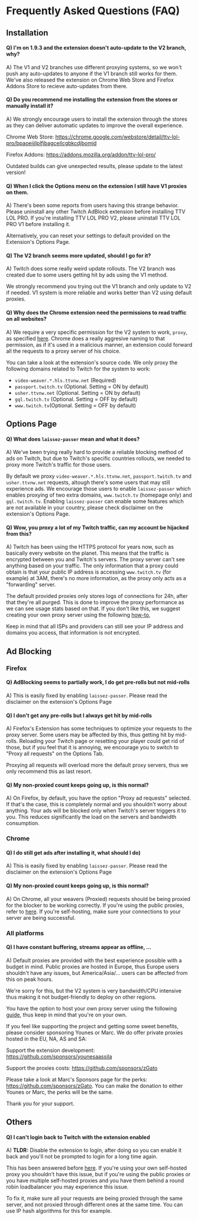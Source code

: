 # Frequently Asked Questions (FAQ)

## Installation

#### Q) I'm on 1.9.3 and the extension doesn't auto-update to the V2 branch, why?

A) The V1 and V2 branches use different proxying systems, so we won't push any auto-updates to anyone if the V1 branch still works for them. We've also released the extension on Chrome Web Store and Firefox Addons Store to recieve auto-updates from there.

#### Q) Do you recommend me installing the extension from the stores or manually install it?

A) We strongly encourage users to install the extension through the stores as they can deliver automatic updates to improve the overall experience.

Chrome Web Store: https://chrome.google.com/webstore/detail/ttv-lol-pro/bpaoeijjlplfjbagceilcgbkcdjbomjd

Firefox Addons: https://addons.mozilla.org/addon/ttv-lol-pro/

Outdated builds can give unexpected results, please update to the latest version!

#### Q) When I click the Options menu on the extension I still have V1 proxies on them.

A) There's been some reports from users having this strange behavior. Please uninstall any other Twitch AdBlock extension before installing TTV LOL PRO. If you're installing TTV LOL PRO V2, please uninstall TTV LOL PRO V1 before installing it.

Alternatively, you can reset your settings to default provided on the Extension's Options Page.

#### Q) The V2 branch seems more updated, should I go for it?

A) Twitch does some really weird update rollouts. The V2 branch was created due to some users getting hit by ads using the V1 method.

We strongly recommend you trying out the V1 branch and only update to V2 if needed. V1 system is more reliable and works better than V2 using default proxies.

#### Q) Why does the Chrome extension need the permissions to read traffic on all websites?

A) We require a very specific permission for the V2 system to work, `proxy`, as specified [here](src/manifest.chromium.json). Chrome does a really aggresive naming to that permission, as if it's used in a malicious manner, an extension could forward all the requests to a proxy server of his choice.

You can take a look at the extension's source code. We only proxy the following domains related to Twitch for the system to work:

- `video-weaver.*.hls.ttvnw.net` (Required)
- `passport.twitch.tv` (Optional. Setting = ON by default)
- `usher.ttvnw.net` (Optional. Setting = ON by default)
- `gql.twitch.tv` (Optional. Setting = OFF by default)
- `www.twitch.tv`(Optional. Setting = OFF by default)

## Options Page

#### Q) What does `laissez-passer` mean and what it does?

A) We've been trying really hard to provide a reliable blocking method of ads on Twitch, but due to Twitch's specific countries rollouts, we needed to proxy more Twitch's traffic for those users.

By default we proxy `video-weaver.*.hls.ttvnw.net`, `passport.twitch.tv` and `usher.ttvnw.net` requests, altough there's some users that may still experience ads. We encourage those users to enable `laissez-passer` which enables proxying of two extra domains, `www.twitch.tv` (homepage only) and `gql.twitch.tv`. Enabling `laissez-passer` can enable some features which are not available in your country, please check disclaimer on the extension's Options Page.

#### Q) Wow, you proxy a lot of my Twitch traffic, can my account be hijacked from this?

A) Twitch has been using the HTTPS protocol for years now, such as basically every website on the planet. This means that the traffic is encrypted between you and Twitch's servers. The proxy server can't see anything based on your traffic. The only information that a proxy could obtain is that your public IP address is accessing `www.twitch.tv` (for example) at 3AM, there's no more information, as the proxy only acts as a "forwarding" server.

The default provided proxies only stores logs of connections for 24h, after that they're all purged. This is done to improve the proxy performance as we can see usage stats based on that. If you don't like this, we suggest creating your own proxy server using the following [how-to](https://github.com/younesaassila/ttv-lol-pro/discussions/151),

Keep in mind that all ISPs and providers can still see your IP address and domains you access, that information is not encrypted.

## Ad Blocking

### Firefox

#### Q) AdBlocking seems to partially work, I do get pre-rolls but not mid-rolls

A) This is easily fixed by enabling `laissez-passer`. Please read the disclaimer on the extension's Options Page

#### Q) I don't get any pre-rolls but I always get hit by mid-rolls

A) Firefox's Extension has some techniques to optimize your requests to the proxy server. Some users may be affected by this, thus getting hit by mid-rolls. Reloading your Twitch page or resetting your player could get rid of those, but if you feel that it is annoying, we encourage you to switch to "Proxy all requests" on the Options Tab.

Proxying all requests will overload more the default proxy servers, thus we only recommend this as last resort.

#### Q) My non-proxied count keeps going up, is this normal?

A) On Firefox, by default, you have the option "Proxy ad requests" selected. If that's the case, this is completely normal and you shouldn't worry about anything. Your ads will be blocked only when Twitch's server triggers it to you. This reduces significantly the load on the servers and bandwidth consumption.

### Chrome

#### Q) I do still get ads after installing it, what should I do)

A) This is easily fixed by enabling `laissez-passer`. Please read the disclaimer on the extension's Options Page

#### Q) My non-proxied count keeps going up, is this normal?

A) On Chrome, all your weavers (Proxied) requests should be being proxied for the blocker to be working correctly. If you're using the public proxies, refer to [here](#q-i-have-constant-buffering-streams-appear-as-offline-). If you're self-hosting, make sure your connections to your server are being successful.

### All platforms

#### Q) I have constant buffering, streams appear as offline, ...

A) Default proxies are provided with the best experience possible with a budget in mind. Public proxies are hosted in Europe, thus Europe users shouldn't have any issues, but America/Asia/... users can be affected from this on peak hours.

We're sorry for this, but the V2 system is very bandwidth/CPU intensive thus making it not budget-friendly to deploy on other regions.

You have the option to host your own proxy server using the following [guide](https://github.com/younesaassila/ttv-lol-pro/discussions/151), thus keep in mind that you're on your own.

If you feel like supporting the project and getting some sweet benefits, please consider sponsoring Younes or Marc. We do offer private proxies hosted in the EU, NA, AS and SA:

Support the extension development: https://github.com/sponsors/younesaassila

Support the proxies costs: https://github.com/sponsors/zGato

Please take a look at Marc's Sponsors page for the perks: https://github.com/sponsors/zGato. You can make the donation to either Younes or Marc, the perks will be the same.

Thank you for your support.

## Others

#### Q) I can't login back to Twitch with the extension enabled

A) **TLDR:** Disable the extension to login, after doing so you can enable it back and you'll not be prompted to login for a long time again.

This has been answered before [here](https://github.com/younesaassila/ttv-lol-pro/issues/198). If you're using your own self-hosted proxy you shouldn't have this issue, but if you're using the public proxies or you have multiple self-hosted proxies and you have them behind a round robin loadbalancer you may experience this issue.

To fix it, make sure all your requests are being proxied through the same server, and not proxied through different ones at the same time. You can use IP hash algorithms for this for example.
